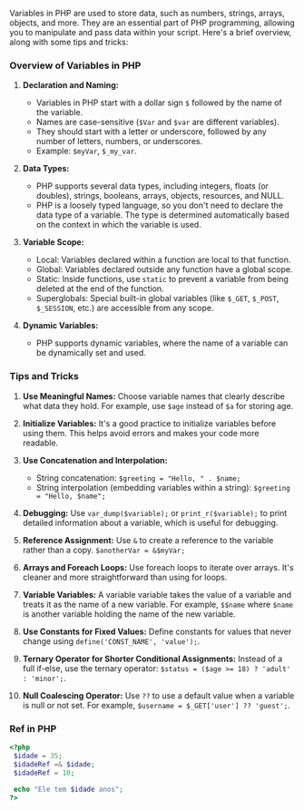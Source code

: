 Variables in PHP are used to store data, such as numbers, strings, arrays, objects, and more. They are an essential part of PHP programming, allowing you to manipulate and pass data within your script. Here's a brief overview, along with some tips and tricks:

### Overview of Variables in PHP

1. **Declaration and Naming:** 
   - Variables in PHP start with a dollar sign `$` followed by the name of the variable.
   - Names are case-sensitive (`$Var` and `$var` are different variables).
   - They should start with a letter or underscore, followed by any number of letters, numbers, or underscores.
   - Example: `$myVar`, `$_my_var`.

2. **Data Types:** 
   - PHP supports several data types, including integers, floats (or doubles), strings, booleans, arrays, objects, resources, and NULL.
   - PHP is a loosely typed language, so you don't need to declare the data type of a variable. The type is determined automatically based on the context in which the variable is used.

3. **Variable Scope:**
   - Local: Variables declared within a function are local to that function.
   - Global: Variables declared outside any function have a global scope.
   - Static: Inside functions, use `static` to prevent a variable from being deleted at the end of the function.
   - Superglobals: Special built-in global variables (like `$_GET`, `$_POST`, `$_SESSION`, etc.) are accessible from any scope.

4. **Dynamic Variables:**
   - PHP supports dynamic variables, where the name of a variable can be dynamically set and used.

### Tips and Tricks

1. **Use Meaningful Names:** Choose variable names that clearly describe what data they hold. For example, use `$age` instead of `$a` for storing age.

2. **Initialize Variables:** It's a good practice to initialize variables before using them. This helps avoid errors and makes your code more readable.

3. **Use Concatenation and Interpolation:**
   - String concatenation: `$greeting = "Hello, " . $name;`
   - String interpolation (embedding variables within a string): `$greeting = "Hello, $name";`

4. **Debugging:** Use `var_dump($variable);` or `print_r($variable);` to print detailed information about a variable, which is useful for debugging.

5. **Reference Assignment:** Use `&` to create a reference to the variable rather than a copy. `$anotherVar = &$myVar;`

6. **Arrays and Foreach Loops:** Use foreach loops to iterate over arrays. It's cleaner and more straightforward than using for loops.

7. **Variable Variables:** A variable variable takes the value of a variable and treats it as the name of a new variable. For example, `$$name` where `$name` is another variable holding the name of the new variable.

8. **Use Constants for Fixed Values:** Define constants for values that never change using `define('CONST_NAME', 'value');`.

9. **Ternary Operator for Shorter Conditional Assignments:** Instead of a full if-else, use the ternary operator: `$status = ($age >= 18) ? 'adult' : 'minor';`.

10. **Null Coalescing Operator:** Use `??` to use a default value when a variable is null or not set. For example, `$username = $_GET['user'] ?? 'guest';`.

### Ref in PHP

```php
<?php
 $idade = 35;
 $idadeRef =& $idade;
 $idadeRef = 10;
 
 echo "Ele tem $idade anos";
?>
```
